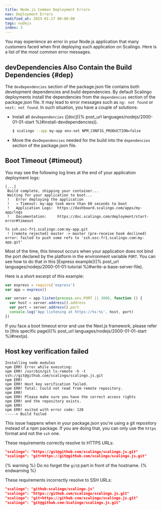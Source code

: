 ```yaml
---
title: Node.js Common Deployment Errors
nav: Deployment Errors
modified_at: 2025-01-27 00:00:00
tags: nodejs
index: 3
---
```


You may experience an error in your Node.js application that many customers
faced when first deploying such application on Scalingo. Here is a list of the
most common error messages.

## devDependencies Also Contain the Build Dependencies {#dep}

The `devDependencies` section of the package.json file contains both development
dependencies and build dependencies. By default Scalingo deployments install the
dependencies from the `dependencies` section of the package.json file. It may
lead to error messages such as `ng: not found` or `nest: not found`. In such
situation, you have a couple of solutions:

- Install all `devDependencies` ([doc]({% post_url
    languages/nodejs/2000-01-01-start %}#install-devdependencies)).

  ```bash
  $ scalingo --app my-app env-set NPM_CONFIG_PRODUCTION=false
  ```
- Move the `devDependencies` needed for the build into the `dependencies`
    section of the package.json file.

## Boot Timeout {#timeout}

You may see the following log lines at the end of your application deployment
logs:

```text
[...]
 Build complete, shipping your container...
 Waiting for your application to boot...
 !   Error deploying the application
 !   → Timeout: my-app took more than 60 seconds to boot
 !   Application Logs:  https://dashboard.scalingo.com/apps/my-app/logs
 !   Documentation:     https://doc.scalingo.com/deployment/start-error#timeout

To ssh.osc-fr1.scalingo.com:my-app.git
 ! [remote rejected] master -> master (pre-receive hook declined)
error: failed to push some refs to 'ssh.osc-fr1.scalingo.com:my-app.git'
```

Most of the time, this timeout occurs when your application does not bind the
port declared by the platform in the environment variable `PORT`. You can see
how to do that in this [Express example]({% post_url
languages/nodejs/2000-01-01-tutorial %}#write-a-base-server-file).

Here is a short excerpt of this example:

```js
var express = require('express')
var app = express()

var server = app.listen(process.env.PORT || 3000, function () {
  var host = server.address().address
  var port = server.address().port
  console.log('App listening at https://%s:%s', host, port)
})
```

If you face a boot timeout error and use the Next.js framework, please refer to [this specific page]({% post_url languages/nodejs/2000-01-01-start %}#nextjs).


## Host key verification failed

```
Installing node modules
npm ERR! Error while executing:
npm ERR! /usr/bin/git ls-remote -h -t ssh://git@github.com/scalingo/scalingo.js.git
npm ERR!
npm ERR! Host key verification failed.
npm ERR! fatal: Could not read from remote repository.
npm ERR!
npm ERR! Please make sure you have the correct access rights
npm ERR! and the repository exists.
npm ERR!
npm ERR! exited with error code: 128
-----> Build failed
```

This issue happens when in your package.json you're using a git repository instead of a npm package. If you are doing that, you can only use the `https` format and not the `ssh` one.

These requirements correctly resolve to HTTPS URLs:

```json
"scalingo": "https://git@github.com/scalingo/scalingo.js.git"
"scalingo": "git+https://git@github.com/scalingo/scalingo.js.git"
```

{% warning %}
Do no forget the `git@` part in front of the hostname.
{% endwarning %}

These requirements incorrectly resolve to SSH URLs:
```json
"scalingo": "github:scalingo/scalingo.js"
"scalingo": "https://github.com/scalingo/scalingo.js.git"
"scalingo": "git+https://github.com/scalingo/scalingo.js.git"
"scalingo": "git@github.com:Scalingo/scalingo.js.git"
```
